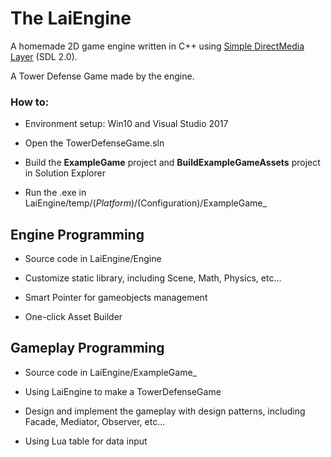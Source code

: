 # The LaiEngine

A homemade 2D game engine written in C++ using [Simple DirectMedia Layer](https://www.libsdl.org/) (SDL 2.0).

A Tower Defense Game made by the engine.

### How to:

* Environment setup: Win10 and Visual Studio 2017

* Open the TowerDefenseGame.sln

* Build the **ExampleGame** project and **BuildExampleGameAssets** project in Solution Explorer

* Run the .exe in LaiEngine/temp/($Platform)/$(Configuration)/ExampleGame_

## Engine Programming

* Source code in LaiEngine/Engine

* Customize static library, including Scene, Math, Physics, etc...

* Smart Pointer for gameobjects management

* One-click Asset Builder

## Gameplay Programming

* Source code in LaiEngine/ExampleGame_

* Using LaiEngine to make a TowerDefenseGame

* Design and implement the gameplay with design patterns, including Facade, Mediator, Observer, etc...

* Using Lua table for data input